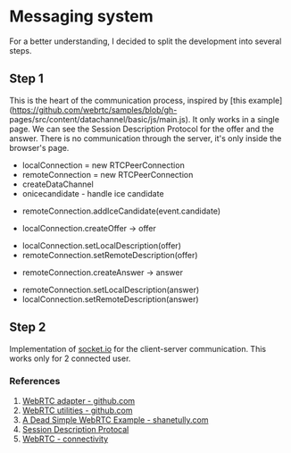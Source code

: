 Messaging system
================

For a better understanding, I decided to split the development into several
steps.

## Step 1

This is the heart of the communication process, inspired by [this
example](https://github.com/webrtc/samples/blob/gh-
pages/src/content/datachannel/basic/js/main.js). It only works in a single page.
We can see the Session Description Protocol for the offer and the answer. There
is no communication through the server, it's only inside the browser's page.

 * localConnection = new RTCPeerConnection
 * remoteConnection = new RTCPeerConnection
 * createDataChannel
 * onicecandidate - handle ice candidate
  - remoteConnection.addIceCandidate(event.candidate)
 * localConnection.createOffer -> offer
  - localConnection.setLocalDescription(offer)
  - remoteConnection.setRemoteDescription(offer)
 * remoteConnection.createAnswer -> answer
  - remoteConnection.setLocalDescription(answer)
  - localConnection.setRemoteDescription(answer)

## Step 2

Implementation of [socket.io](http://socket.io/) for the client-server
communication. This works only for 2 connected user.




### References
 1. [WebRTC adapter - github.com](https://github.com/webrtc/adapter)
 2. [WebRTC utilities - github.com](https://github.com/webrtc/utilities)
 3. [A Dead Simple WebRTC Example - shanetully.com](https://shanetully.com/2014/09/a-dead-simple-webrtc-example/)
 4. [Session Description Protocal](https://en.wikipedia.org/wiki/Session_Description_Protocol)
 5. [WebRTC - connectivity](https://developer.mozilla.org/en-US/docs/Web/API/WebRTC_API/Connectivity)
